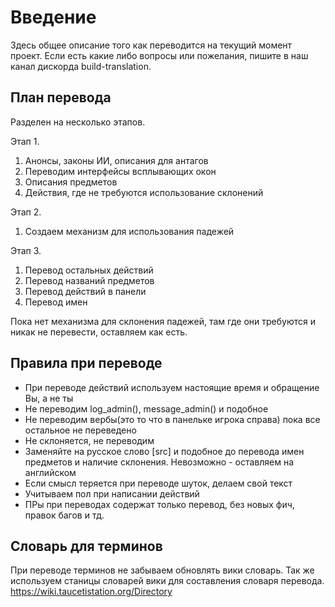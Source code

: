 # Введение

Здесь общее описание того как переводится на текущий момент проект. Если есть какие либо вопросы или пожелания, пишите в наш канал дискорда build-translation.

## План перевода
Разделен на несколько этапов.

Этап 1.
1. Анонсы, законы ИИ, описания для антагов
2. Переводим интерфейсы всплывающих окон
3. Описания предметов
4. Действия, где не требуются использование склонений

Этап 2.
1. Создаем механизм для использования падежей

Этап 3.
1. Перевод остальных действий
2. Перевод названий предметов
3. Перевод действий в панели
5. Перевод имен

Пока нет механизма для склонения падежей, там где они требуются и никак не перевести, оставляем как есть.

## Правила при переводе
* При переводе действий используем настоящие время и обращение Вы, а не ты
* Не переводим log_admin(), message_admin() и подобное
* Не переводим вербы(это то что в панельке игрока справа) пока все остальное не переведено
* Не склоняется, не переводим
* Заменяйте на русское слово [src] и подобное до перевода имен предметов и наличие склонения. Невозможно - оставляем на английском
* Если смысл теряется при переводе шуток, делаем свой текст
* Учитываем пол при написании действий
* ПРы при переводах содержат только перевод, без новых фич, правок багов и тд.

## Словарь для терминов
При переводе терминов не забываем обновлять вики словарь. Так же используем станицы словарей вики для составления словаря перевода.
https://wiki.taucetistation.org/Directory
